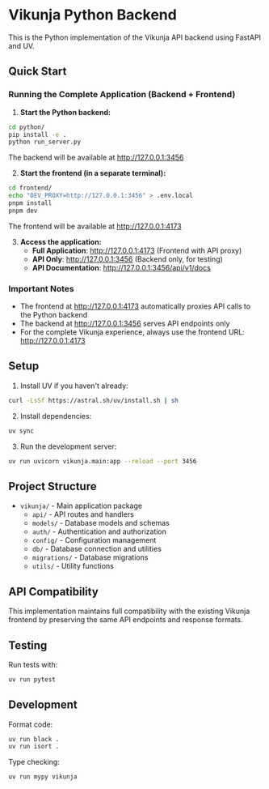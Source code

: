 # Vikunja Python Backend

This is the Python implementation of the Vikunja API backend using FastAPI and UV.

## Quick Start

### Running the Complete Application (Backend + Frontend)

1. **Start the Python backend:**
```bash
cd python/
pip install -e .
python run_server.py
```
The backend will be available at http://127.0.0.1:3456

2. **Start the frontend (in a separate terminal):**
```bash
cd frontend/
echo "DEV_PROXY=http://127.0.0.1:3456" > .env.local
pnpm install
pnpm dev
```
The frontend will be available at http://127.0.0.1:4173

3. **Access the application:**
   - **Full Application**: http://127.0.0.1:4173 (Frontend with API proxy)
   - **API Only**: http://127.0.0.1:3456 (Backend only, for testing)
   - **API Documentation**: http://127.0.0.1:3456/api/v1/docs

### Important Notes

- The frontend at http://127.0.0.1:4173 automatically proxies API calls to the Python backend
- The backend at http://127.0.0.1:3456 serves API endpoints only
- For the complete Vikunja experience, always use the frontend URL: http://127.0.0.1:4173

## Setup

1. Install UV if you haven't already:
```bash
curl -LsSf https://astral.sh/uv/install.sh | sh
```

2. Install dependencies:
```bash
uv sync
```

3. Run the development server:
```bash
uv run uvicorn vikunja.main:app --reload --port 3456
```

## Project Structure

- `vikunja/` - Main application package
  - `api/` - API routes and handlers
  - `models/` - Database models and schemas
  - `auth/` - Authentication and authorization
  - `config/` - Configuration management
  - `db/` - Database connection and utilities
  - `migrations/` - Database migrations
  - `utils/` - Utility functions

## API Compatibility

This implementation maintains full compatibility with the existing Vikunja frontend by preserving the same API endpoints and response formats.

## Testing

Run tests with:
```bash
uv run pytest
```

## Development

Format code:
```bash
uv run black .
uv run isort .
```

Type checking:
```bash
uv run mypy vikunja
```